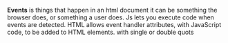 **Events**
is things that happen in an html document
it can be something the browser does, or something a user does.
Js lets you execute code when events are detected.
HTML allows event handler attributes, with JavaScript code, to be added to HTML elements.
with single or double quots

<element event='some JavaScript'></element>
<element event="some JavaScript"></element>